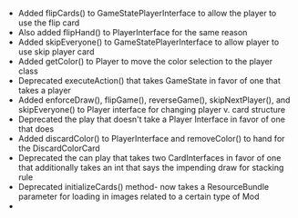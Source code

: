 * Added flipCards() to GameStatePlayerInterface to allow the player to use the flip card
* Also added flipHand() to PlayerInterface for the same reason
* Added skipEveryone() to GameStatePlayerInterface to allow player to use
skip player card
* Added getColor() to Player to move the color selection to the player class
* Deprecated executeAction() that takes GameState in favor of one that takes
a player
* Added enforceDraw(), flipGame(), reverseGame(), skipNextPlayer(), and 
skipEveryone() to Player interface for changing player v. card structure
* Deprecated the play that doesn't take a Player Interface in favor of one that
does
* Added discardColor() to PlayerInterface and removeColor() to hand for the
DiscardColorCard
* Deprecated the can play that takes two CardInterfaces in favor of one that 
additionally takes an int that says the impending draw for stacking rule
* Deprecated initializeCards() method- now takes a ResourceBundle parameter for loading in images related to a certain type of Mod
* 